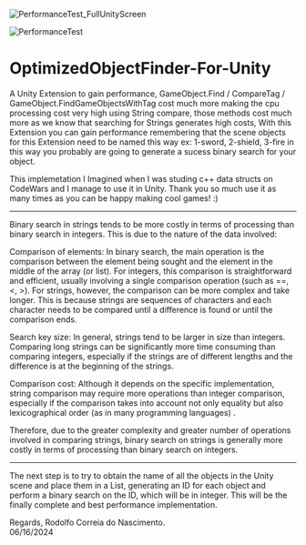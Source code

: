 ![PerformanceTest_FullUnityScreen](https://github.com/RodolfoCorreiaNascimento/OptimizedObjectFinder-For-Unity/assets/64981849/dde91652-90e4-4f21-ba48-70545506c47b)

![PerformanceTest](https://github.com/RodolfoCorreiaNascimento/OptimizedObjectFinder-For-Unity/assets/64981849/4bbc5fab-9d33-41f9-9eed-81b2e514a54f)

# OptimizedObjectFinder-For-Unity
A Unity Extension to gain performance, GameObject.Find / CompareTag / GameObject.FindGameObjectsWithTag cost much more making the cpu processing cost very high using String compare, those methods cost much more as we know that searching for Strings generates high costs, With this Extension you can gain performance remembering that the scene objects for this Extension need to be named this way ex: 1-sword, 2-shield, 3-fire in this way you probably are going to generate a sucess binary search for your object.

This implemetation I Imagined when I was studing c++ data structs on CodeWars and I manage to use it in Unity. Thank you so much use it as many times as you can be happy making cool games! :)

-----------------------------------------------------------------------------------------------------------------------------------------------------------------------------------------------------------------------------------------------------
Binary search in strings tends to be more costly in terms of processing than binary search in integers. This is due to the nature of the data involved:

Comparison of elements: In binary search, the main operation is the comparison between the element being sought and the element in the middle of the array (or list). For integers, this comparison is straightforward and efficient, usually involving a single comparison operation (such as ==, <, >). For strings, however, the comparison can be more complex and take longer. This is because strings are sequences of characters and each character needs to be compared until a difference is found or until the comparison ends.

Search key size: In general, strings tend to be larger in size than integers. Comparing long strings can be significantly more time consuming than comparing integers, especially if the strings are of different lengths and the difference is at the beginning of the strings.

Comparison cost: Although it depends on the specific implementation, string comparison may require more operations than integer comparison, especially if the comparison takes into account not only equality but also lexicographical order (as in many programming languages) .

Therefore, due to the greater complexity and greater number of operations involved in comparing strings, binary search on strings is generally more costly in terms of processing than binary search on integers.

-----------------------------------------------------------------------------------------------------------------------------------------------------------------------------------------------------------------------------------------------------
The next step is to try to obtain the name of all the objects in the Unity scene and place them in a List, generating an ID for each object and perform a binary search on the ID, which will be in integer. This will be the finally complete and best performance implementation.

Regards, Rodolfo Correia do Nascimento.  
06/16/2024
